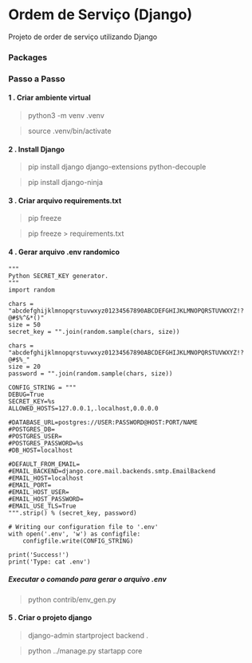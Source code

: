 # Ordem de Serviço (Django)
<p>Projeto de order de serviço utilizando Django</p>

### Packages

### Passo a Passo
#### 1 . Criar ambiente virtual
> python3 -m venv .venv 

> source .venv/bin/activate

#### 2 . Install Django

> pip install django django-extensions python-decouple

> pip install django-ninja

#### 3 . Criar arquivo requirements.txt

> pip freeze

> pip freeze > requirements.txt

#### 4 . Gerar arquivo .env randomico

```
"""
Python SECRET_KEY generator.
"""
import random

chars = "abcdefghijklmnopqrstuvwxyz01234567890ABCDEFGHIJKLMNOPQRSTUVWXYZ!?@#$%^&*()"
size = 50
secret_key = "".join(random.sample(chars, size))

chars = "abcdefghijklmnopqrstuvwxyz01234567890ABCDEFGHIJKLMNOPQRSTUVWXYZ!?@#$%_"
size = 20
password = "".join(random.sample(chars, size))

CONFIG_STRING = """
DEBUG=True
SECRET_KEY=%s
ALLOWED_HOSTS=127.0.0.1,.localhost,0.0.0.0

#DATABASE_URL=postgres://USER:PASSWORD@HOST:PORT/NAME
#POSTGRES_DB=
#POSTGRES_USER=
#POSTGRES_PASSWORD=%s
#DB_HOST=localhost

#DEFAULT_FROM_EMAIL=
#EMAIL_BACKEND=django.core.mail.backends.smtp.EmailBackend
#EMAIL_HOST=localhost
#EMAIL_PORT=
#EMAIL_HOST_USER=
#EMAIL_HOST_PASSWORD=
#EMAIL_USE_TLS=True
""".strip() % (secret_key, password)

# Writing our configuration file to '.env'
with open('.env', 'w') as configfile:
    configfile.write(CONFIG_STRING)

print('Success!')
print('Type: cat .env')

```

<h5>Executar o comando para gerar o arquivo .env</h5>

> python contrib/env_gen.py

#### 5 . Criar o projeto django 

> django-admin startproject backend .

> python ../manage.py startapp core